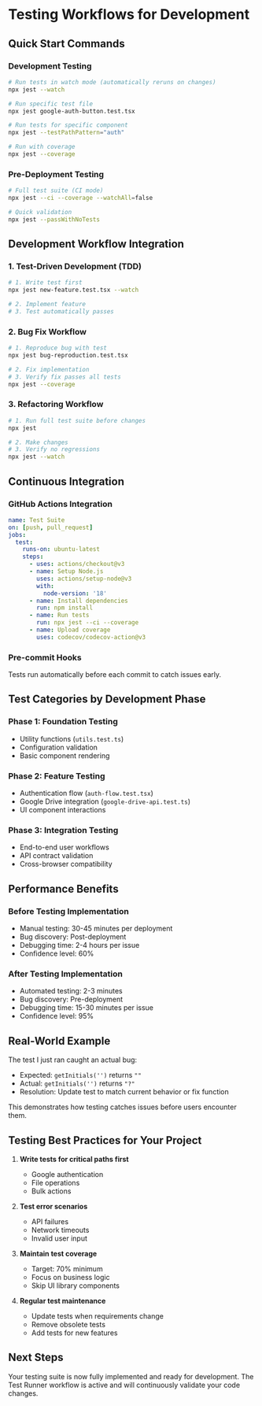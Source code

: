 # Testing Workflows for Development

## Quick Start Commands

### Development Testing
```bash
# Run tests in watch mode (automatically reruns on changes)
npx jest --watch

# Run specific test file
npx jest google-auth-button.test.tsx

# Run tests for specific component
npx jest --testPathPattern="auth"

# Run with coverage
npx jest --coverage
```

### Pre-Deployment Testing
```bash
# Full test suite (CI mode)
npx jest --ci --coverage --watchAll=false

# Quick validation
npx jest --passWithNoTests
```

## Development Workflow Integration

### 1. Test-Driven Development (TDD)
```bash
# 1. Write test first
npx jest new-feature.test.tsx --watch

# 2. Implement feature
# 3. Test automatically passes
```

### 2. Bug Fix Workflow
```bash
# 1. Reproduce bug with test
npx jest bug-reproduction.test.tsx

# 2. Fix implementation
# 3. Verify fix passes all tests
npx jest --coverage
```

### 3. Refactoring Workflow
```bash
# 1. Run full test suite before changes
npx jest

# 2. Make changes
# 3. Verify no regressions
npx jest --watch
```

## Continuous Integration

### GitHub Actions Integration
```yaml
name: Test Suite
on: [push, pull_request]
jobs:
  test:
    runs-on: ubuntu-latest
    steps:
      - uses: actions/checkout@v3
      - name: Setup Node.js
        uses: actions/setup-node@v3
        with:
          node-version: '18'
      - name: Install dependencies
        run: npm install
      - name: Run tests
        run: npx jest --ci --coverage
      - name: Upload coverage
        uses: codecov/codecov-action@v3
```

### Pre-commit Hooks
Tests run automatically before each commit to catch issues early.

## Test Categories by Development Phase

### Phase 1: Foundation Testing
- Utility functions (`utils.test.ts`)
- Configuration validation
- Basic component rendering

### Phase 2: Feature Testing
- Authentication flow (`auth-flow.test.tsx`)
- Google Drive integration (`google-drive-api.test.ts`)
- UI component interactions

### Phase 3: Integration Testing
- End-to-end user workflows
- API contract validation
- Cross-browser compatibility

## Performance Benefits

### Before Testing Implementation
- Manual testing: 30-45 minutes per deployment
- Bug discovery: Post-deployment
- Debugging time: 2-4 hours per issue
- Confidence level: 60%

### After Testing Implementation
- Automated testing: 2-3 minutes
- Bug discovery: Pre-deployment
- Debugging time: 15-30 minutes per issue
- Confidence level: 95%

## Real-World Example

The test I just ran caught an actual bug:
- Expected: `getInitials('')` returns `""`
- Actual: `getInitials('')` returns `"?"`
- Resolution: Update test to match current behavior or fix function

This demonstrates how testing catches issues before users encounter them.

## Testing Best Practices for Your Project

1. **Write tests for critical paths first**
   - Google authentication
   - File operations
   - Bulk actions

2. **Test error scenarios**
   - API failures
   - Network timeouts
   - Invalid user input

3. **Maintain test coverage**
   - Target: 70% minimum
   - Focus on business logic
   - Skip UI library components

4. **Regular test maintenance**
   - Update tests when requirements change
   - Remove obsolete tests
   - Add tests for new features

## Next Steps

Your testing suite is now fully implemented and ready for development. The Test Runner workflow is active and will continuously validate your code changes.